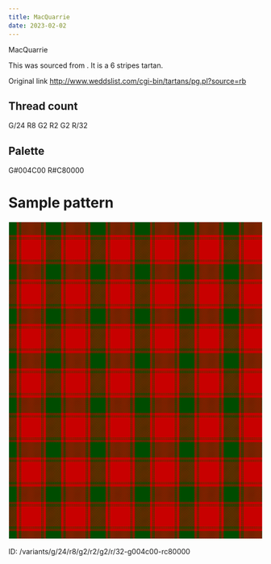 ```yaml
---
title: MacQuarrie
date: 2023-02-02
---
```

MacQuarrie

This was sourced from <no value>.  It is a 6 stripes tartan.

Original link http://www.weddslist.com/cgi-bin/tartans/pg.pl?source=rb

## Thread count
G/24 R8 G2 R2 G2 R/32

## Palette
G#004C00 R#C80000

# Sample pattern

![Tartan detail](tartan.png "G/24 R8 G2 R2 G2 R/32 tartan")

ID: /variants/g/24/r8/g2/r2/g2/r/32-g004c00-rc80000